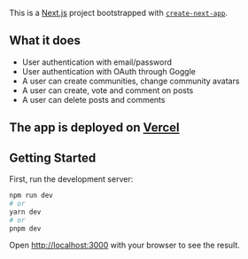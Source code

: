 This is a [Next.js](https://nextjs.org/) project bootstrapped with [`create-next-app`](https://github.com/vercel/next.js/tree/canary/packages/create-next-app).

## What it does
- User authentication with email/password
- User authentication with OAuth through Goggle
- A user can create communities, change community avatars
- A user can create, vote and comment on posts
- A user can delete posts and comments



## The app is deployed on [Vercel](https://reddit-mirror-alpha.vercel.app/)

## Getting Started

First, run the development server:

```bash
npm run dev
# or
yarn dev
# or
pnpm dev
```

Open [http://localhost:3000](http://localhost:3000) with your browser to see the result.

